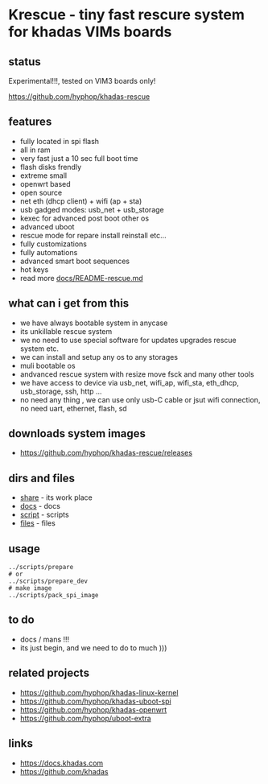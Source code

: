 # Krescue - tiny fast rescure system for khadas VIMs boards

## status

Experimental!!!, tested on VIM3 boards only!

https://github.com/hyphop/khadas-rescue

## features

+ fully located in spi flash
+ all in ram
+ very fast just a 10 sec full boot time
+ flash disks frendly
+ extreme small
+ openwrt based
+ open source
+ net eth (dhcp client) + wifi (ap + sta)
+ usb gadged modes: usb_net + usb_storage
+ kexec for advanced post boot other os
+ advanced uboot
+ rescue mode for repare install reinstall etc...
+ fully customizations
+ fully automations
+ advanced smart boot sequences
+ hot keys
+ read more [docs/README-rescue.md](docs/README-rescue.md)

## what can i get from this 

+ we have always bootable system in anycase
+ its unkillable rescue system 
+ we no need to use special software for updates upgrades rescue system etc.
+ we can install and setup any os to any storages
+ muli bootable os
+ andvanced rescue system with resize move fsck and many other tools 
+ we have access to device via usb_net, wifi_ap, wifi_sta, eth_dhcp, usb_storage, ssh, http ...
+ no need any thing , we can use only usb-C cable or jsut wifi connection, no need uart, ethernet, flash, sd

## downloads system images

+ https://github.com/hyphop/khadas-rescue/releases


## dirs and files

+ [share](share) - its work place 
+ [docs](docs) - docs
+ [script](scripts) - scripts
+ [files](files) - files

## usage

    ../scripts/prepare
    # or
    ../scripts/prepare_dev
    # make image
    ../scripts/pack_spi_image

## to do

+ docs / mans !!!
+ its just begin, and we need to do to much )))

## related projects

+ https://github.com/hyphop/khadas-linux-kernel
+ https://github.com/hyphop/khadas-uboot-spi
+ https://github.com/hyphop/khadas-openwrt
+ https://github.com/hyphop/uboot-extra

## links

+ https://docs.khadas.com
+ https://github.com/khadas
